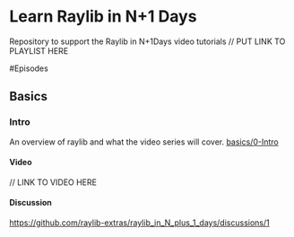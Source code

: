 # Learn Raylib in N+1 Days
Repository to support the Raylib in N+1Days video tutorials
// PUT LINK TO PLAYLIST HERE

#Episodes

## Basics

### Intro
An overview of raylib and what the video series will cover.
[basics/0-Intro](basics/0-Intro)
#### Video
// LINK TO VIDEO HERE
#### Discussion
https://github.com/raylib-extras/raylib_in_N_plus_1_days/discussions/1